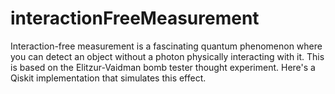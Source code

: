 # interactionFreeMeasurement
Interaction-free measurement is a fascinating quantum phenomenon where you can detect an object without a photon physically interacting with it. This is based on the Elitzur-Vaidman bomb tester thought experiment. Here's a Qiskit implementation that simulates this effect.
